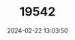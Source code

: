---
title: "19542"
category: "Rhinolophus guineensis"
draft: false
date: 2024-02-22 13:03:50
languages:
  German: ["Guinea-Hufeisennase"]
  French: ["Rhinolophe de Guinée"]
  English: ["Guinean Horseshoe Bat"]
---